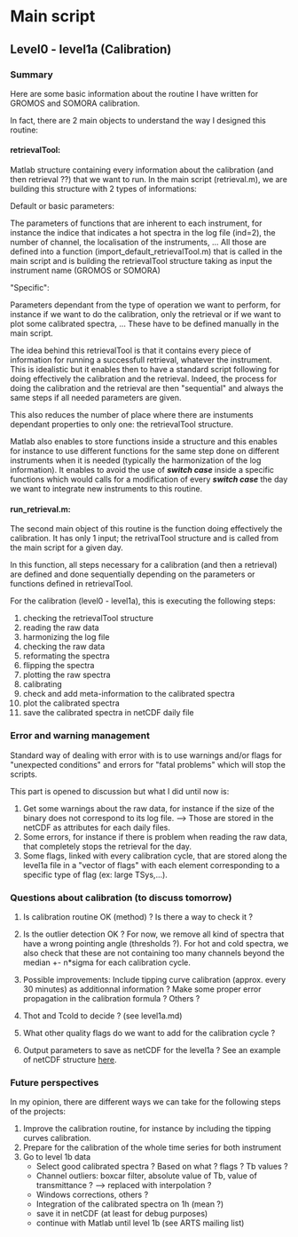 # Main script
## Level0 - level1a (Calibration)
### Summary
Here are some basic information about the routine I have written for GROMOS and SOMORA calibration.

In fact, there are 2 main objects to understand the way I designed this routine:

#### retrievalTool: 
Matlab structure containing every information about the calibration (and then retrieval ??) that we want to run. In the main script (retrieval.m), we are building this structure with 2 types of informations: 

Default or basic parameters: 

The parameters of functions that are inherent to each instrument, for instance the indice that indicates a hot spectra in the log file (ind=2), the number of channel, the localisation of the instruments, ... All those are defined into a function (import_default_retrievalTool.m) that is called in the main script and is building the retrievalTool structure taking as input the instrument name (GROMOS or SOMORA)

"Specific":

Parameters dependant from the type of operation we want to perform, for instance if we want to do the calibration, only the retrieval or if we want to plot some calibrated spectra, ... These have to be defined manually in the main script. 

The idea behind this retrievalTool is that it contains every piece of information for running a successfull retrieval, whatever the instrument. This is idealistic but it enables then to have a standard script following for doing effectively the calibration and the retrieval. Indeed, the process for doing the calibration and the retrieval are then "sequential" and always the same steps if all needed parameters are given. 

This also reduces the number of place where there are instuments dependant properties to only one: the retrievalTool structure. 

Matlab also enables to store functions inside a structure and this enables for instance to use different functions for the same step done on different instruments when it is needed (typically the harmonization of the log information). It enables to avoid the use of ***switch case*** inside a specific functions which would calls for a modification of every ***switch case*** the day we want to integrate new instruments to this routine.

#### run_retrieval.m:
The second main object of this routine is the function doing effectively the calibration. It has only 1 input; the retrivalTool structure and is called from the main script for a given day.

In this function, all steps necessary for a calibration (and then a retrieval) are defined and done sequentially depending on the parameters or functions defined in retrievalTool. 

For the calibration (level0 - level1a), this is executing the following steps:
1. checking the retrievalTool structure
2. reading the raw data
3. harmonizing the log file
4. checking the raw data
5. reformating the spectra
6. flipping the spectra
7. plotting the raw spectra
8. calibrating
9. check and add meta-information to the calibrated spectra
10. plot the calibrated spectra
11. save the calibrated spectra in netCDF daily file

### Error and warning management
Standard way of dealing with error with is to use warnings and/or flags for "unexpected conditions" and errors for "fatal problems" which will stop the scripts.

This part is opened to discussion but what I did until now is:
1. Get some warnings about the raw data, for instance if the size of the binary does not correspond to its log file. --> Those are stored in the netCDF as attributes for each daily files.
2. Some errors, for instance if there is problem when reading the raw data, that completely stops the retrieval for the day.
3. Some flags, linked with every calibration cycle, that are stored along the level1a file in a "vector of flags" with each element corresponding to a specific type of flag (ex: large TSys,...).

### Questions about calibration (to discuss tomorrow)
1. Is calibration routine OK (method) ? Is there a way to check it ?

2. Is the outlier detection OK ? For now, we remove all kind of spectra that have a wrong pointing angle (thresholds ?). For hot and cold spectra, we also check that these are not containing too many channels beyond the median +- n*sigma for each calibration cycle. 

2. Possible improvements: Include tipping curve calibration (approx. every 30 minutes) as additionnal information ? Make some proper error propagation in the calibration formula ? Others ?

3. Thot and Tcold to decide ? (see level1a.md)

4. What other quality flags do we want to add for the calibration cycle ?

5. Output parameters to save as netCDF for the level1a ? See an example of netCDF structure [here](/example_netCDF/GROSOM_level1a_daily_example.txt).

### Future perspectives

In my opinion, there are different ways we can take for the following steps of the projects:
1. Improve the calibration routine, for instance by including the tipping curves calibration.
2. Prepare for the calibration of the whole time series for both instrument
3. Go to level 1b data
    * Select good calibrated spectra ? Based on what ? flags ? Tb values ?
    * Channel outliers: boxcar filter, absolute value of Tb, value of transmittance ? --> replaced with interpolation ?
    * Windows corrections, others ?
    * Integration of the calibrated spectra on 1h (mean ?)
    * save it in netCDF (at least for debug purposes)
    * continue with Matlab until level 1b (see ARTS mailing list)

<!---
### Suggestion (old)
Take a sort of "object oriented" approach for launching the retrievals. 

We have an object (let's call it retrievalTool) that will contain all the relevant information for the retrieval we want to perform (date, name of the instruments, etc...). We manually define this object for the operation we want to perform (for instance, for running a retrieval between 2 given dates in Payerne, without quality checking anything) and then launch the retrieval through a "run" function.

As launching a retrieval is a step-by-step "linear" operation, we do not need to edit the script effectively doing the step-by-step operation but we only need to edit the retrievalTool object. 

On of the nice thing is that we can store function in this retrievalTool object, so that the retrievals can use different functions for different instruments in the case where it would be needed. This would be defined and documented in the retrievalTool structure and implemented in the main "run" function.

CAUTION: switch cases inside functions should be avoided because it would be painfull to edit them all when a new instruments is added (or a new spectrometers for instance).-->